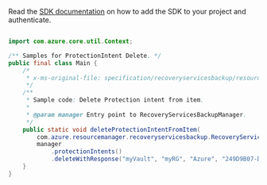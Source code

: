 Read the [SDK documentation](https://github.com/Azure/azure-sdk-for-java/blob/azure-resourcemanager-recoveryservicesbackup_1.0.0-beta.2/sdk/recoveryservicesbackup/azure-resourcemanager-recoveryservicesbackup/README.md) on how to add the SDK to your project and authenticate.

```java

import com.azure.core.util.Context;

/** Samples for ProtectionIntent Delete. */
public final class Main {
    /*
     * x-ms-original-file: specification/recoveryservicesbackup/resource-manager/Microsoft.RecoveryServices/stable/2021-07-01/examples/AzureWorkload/BackupProtectionIntent_Delete.json
     */
    /**
     * Sample code: Delete Protection intent from item.
     *
     * @param manager Entry point to RecoveryServicesBackupManager.
     */
    public static void deleteProtectionIntentFromItem(
        com.azure.resourcemanager.recoveryservicesbackup.RecoveryServicesBackupManager manager) {
        manager
            .protectionIntents()
            .deleteWithResponse("myVault", "myRG", "Azure", "249D9B07-D2EF-4202-AA64-65F35418564E", Context.NONE);
    }
}
```
